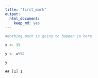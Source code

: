 ```yaml
---
title: "first_mark"
output: 
  html_document: 
    keep_md: yes
---
```


```r
#Nothing much is going to happen in here. 

x <- 35

y <- x%%2

y
```

```
## [1] 1
```
